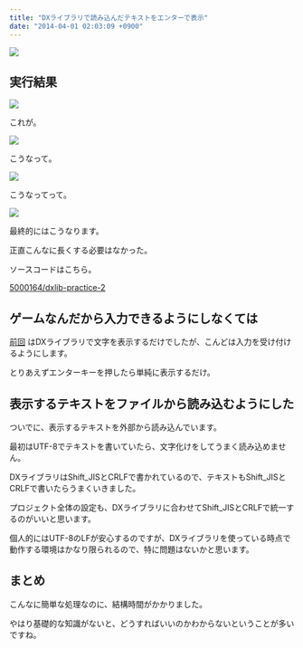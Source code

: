 ```yaml
---
title: "DXライブラリで読み込んだテキストをエンターで表示"
date: "2014-04-01 02:03:09 +0900"
---
```


![](/images/2014/4/1/dxlib-practice-2-1.png)

## 実行結果

![](/images/2014/4/1/dxlib-practice-2-2.png)

これが。

![](/images/2014/4/1/dxlib-practice-2-3.png)

こうなって。

![](/images/2014/4/1/dxlib-practice-2-4.png)

こうなってって。

![](/images/2014/4/1/dxlib-practice-2-5.png)

最終的にはこうなります。

正直こんなに長くする必要はなかった。

ソースコードはこちら。

[5000164/dxlib-practice-2](https://github.com/5000164/dxlib-practice-2)

## ゲームなんだから入力できるようにしなくては


[前回](/2014/3/16/dxlib-practice-1/) はDXライブラリで文字を表示するだけでしたが、こんどは入力を受け付けるようにします。

とりあえずエンターキーを押したら単純に表示するだけ。

## 表示するテキストをファイルから読み込むようにした

ついでに、表示するテキストを外部から読み込んでいます。

最初はUTF-8でテキストを書いていたら、文字化けをしてうまく読み込めません。

DXライブラリはShift\_JISとCRLFで書かれているので、テキストもShift\_JISとCRLFで書いたらうまくいきました。

プロジェクト全体の設定も、DXライブラリに合わせてShift_JISとCRLFで統一するのがいいと思います。

個人的にはUTF-8のLFが安心するのですが、DXライブラリを使っている時点で動作する環境はかなり限られるので、特に問題はないかと思います。

## まとめ

こんなに簡単な処理なのに、結構時間がかかりました。

やはり基礎的な知識がないと、どうすればいいのかわからないということが多いですね。
